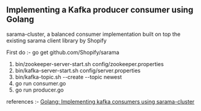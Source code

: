 ## Implementing a Kafka producer consumer using Golang
sarama-cluster, a balanced consumer implementation built on top the existing sarama client library by Shopify

First do :- go get github.com/Shopify/sarama

1) bin/zookeeper-server-start.sh config/zookeeper.properties 
2) bin/kafka-server-start.sh config/server.properties 
3) bin/kafka-topic.sh --create --topic newest
4) go run consumer.go
5) go run producer.go




























references :-  [Golang: Implementing kafka consumers using sarama-cluster](https://dev.to/davidsbond/golang-implementing-kafka-consumers-using-sarama-cluster-4fko)
